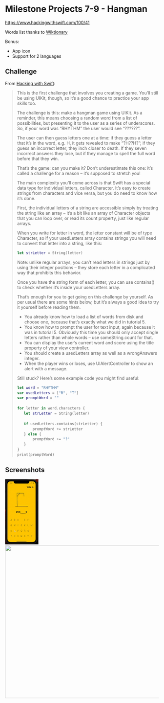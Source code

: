 # Milestone Projects 7-9 - Hangman

https://www.hackingwithswift.com/100/41

Words list thanks to [Wiktionary](https://en.wiktionary.org/)

Bonus:
- App icon
- Support for 2 languages

## Challenge

From [Hacking with Swift](https://www.hackingwithswift.com/guide/4/3/challenge):
>This is the first challenge that involves you creating a game. You’ll still be using UIKit, though, so it’s a good chance to practice your app skills too.
>
>The challenge is this: make a hangman game using UIKit. As a reminder, this means choosing a random word from a list of possibilities, but presenting it to the user as a series of underscores. So, if your word was “RHYTHM” the user would see “??????”.
>
>The user can then guess letters one at a time: if they guess a letter that it’s in the word, e.g. H, it gets revealed to make “?H??H?”; if they guess an incorrect letter, they inch closer to death. If they seven incorrect answers they lose, but if they manage to spell the full word before that they win.
>
>That’s the game: can you make it? Don’t underestimate this one: it’s called a challenge for a reason – it’s supposed to stretch you!
>
>The main complexity you’ll come across is that Swift has a special data type for individual letters, called Character. It’s easy to create strings from characters and vice versa, but you do need to know how it’s done.
>
>First, the individual letters of a string are accessible simply by treating the string like an array – it’s a bit like an array of Character objects that you can loop over, or read its count property, just like regular arrays.
>
>When you write for letter in word, the letter constant will be of type Character, so if your usedLetters array contains strings you will need to convert that letter into a string, like this:
>
>```swift
>let strLetter = String(letter)
>````
>
>Note: unlike regular arrays, you can’t read letters in strings just by using their integer positions – they store each letter in a complicated way that prohibits this behavior.
>
>Once you have the string form of each letter, you can use contains() to check whether it’s inside your usedLetters array.
>
>That’s enough for you to get going on this challenge by yourself. As per usual there are some hints below, but it’s always a good idea to try it yourself before reading them.
>
>- You already know how to load a list of words from disk and choose one, because that’s exactly what we did in tutorial 5.
>- You know how to prompt the user for text input, again because it was in tutorial 5. Obviously this time you should only accept single letters rather than whole words – use someString.count for that.
>- You can display the user’s current word and score using the title property of your view controller.
>- You should create a usedLetters array as well as a wrongAnswers integer.
>- When the player wins or loses, use UIAlertController to show an alert with a message.
>
>Still stuck? Here’s some example code you might find useful:
>
>```swift
>let word = "RHYTHM"
>var usedLetters = ["R", "T"]
>var promptWord = ""
>
>for letter in word.characters {
>    let strLetter = String(letter)
>
>    if usedLetters.contains(strLetter) {
>        promptWord += strLetter
>    } else {
>        promptWord += "?"
>    }
>}
>print(promptWord)
>```

## Screenshots
![Alt Text](screenshots/screen01.gif)
<img src="intro.gif" width="800" height="500"/>